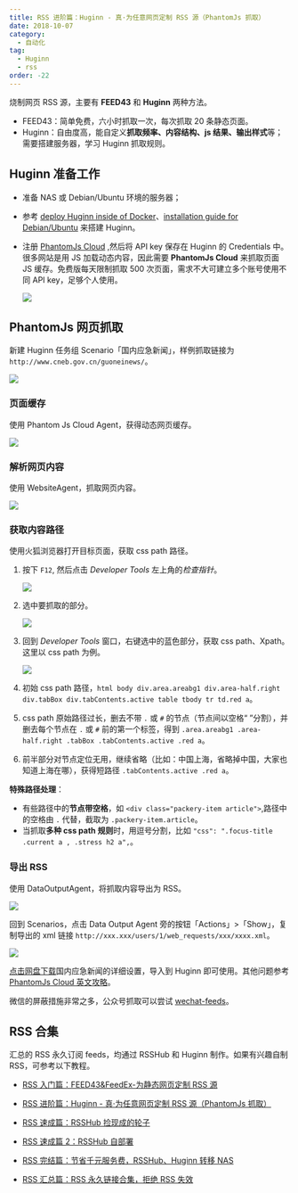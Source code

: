 ```yaml
---
title: RSS 进阶篇：Huginn - 真·为任意网页定制 RSS 源（PhantomJs 抓取）
date: 2018-10-07
category:
  - 自动化
tag:
  - Huginn
  - rss
order: -22
---
```


烧制网页 RSS 源，主要有 **FEED43** 和 **Huginn** 两种方法。

- FEED43：简单免费，六小时抓取一次，每次抓取 20 条静态页面。
- Huginn：自由度高，能自定义**抓取频率、内容结构、js 结果、输出样式**等；需要搭建服务器，学习 Huginn 抓取规则。

## Huginn 准备工作

- 准备 NAS 或 Debian/Ubuntu 环境的服务器；
- 参考 [deploy Huginn inside of Docker](https://github.com/huginn/huginn/blob/master/doc/docker/install.md)、[installation guide for Debian/Ubuntu](https://github.com/huginn/huginn/blob/master/doc/manual/installation.md) 来搭建 Huginn。
- 注册 [PhantomJs Cloud](https://phantomjscloud.com/) ,然后将 API key 保存在 Huginn 的 Credentials 中。很多网站是用 JS 加载动态内容，因此需要 **PhantomJs Cloud** 来抓取页面 JS 缓存。免费版每天限制抓取 500 次页面，需求不大可建立多个账号使用不同 API key，足够个人使用。

  ![](https://img.gpt-vip.top/20181006010447.png?imageMogr2/format/webp)

## PhantomJs 网页抓取

新建 Huginn 任务组 Scenario「国内应急新闻」，样例抓取链接为 `http://www.cneb.gov.cn/guoneinews/`。

![](https://img.gpt-vip.top/20181008131549.png?imageMogr2/format/webp)

### 页面缓存

使用 Phantom Js Cloud Agent，获得动态网页缓存。

![](https://img.gpt-vip.top/20181008111704.png?imageMogr2/format/webp)

### 解析网页内容

使用 WebsiteAgent，抓取网页内容。

![](https://img.gpt-vip.top/20181008112658.png?imageMogr2/format/webp)

### 获取内容路径

使用火狐浏览器打开目标页面，获取 css path 路径。

1. 按下 `F12`, 然后点击 _Developer Tools_ 左上角的*检查指针*。

   ![](https://img.gpt-vip.top/20181008114911.png?imageMogr2/format/webp)

2. 选中要抓取的部分。

   ![](https://img.gpt-vip.top/20181008113925.png?imageMogr2/format/webp)

3. 回到 _Developer Tools_ 窗口，右键选中的蓝色部分，获取 css path、Xpath。这里以 css path 为例。

   ![](https://img.gpt-vip.top/20181008114207.png?imageMogr2/format/webp)

4. 初始 css path 路径，`html body div.area.areabg1 div.area-half.right div.tabBox div.tabContents.active table tbody tr td.red a`。
5. css path 原始路径过长，删去不带 `.` 或 `#` 的节点（节点间以空格“ ”分割），并删去每个节点在 `.` 或 `#` 前的第一个标签，得到 `.area.areabg1 .area-half.right .tabBox .tabContents.active .red a`。
6. 前半部分对节点定位无用，继续省略（比如：中国上海，省略掉中国，大家也知道上海在哪），获得短路径 `.tabContents.active .red a`。

**特殊路径处理**：

- 有些路径中的**节点带空格**，如 `<div class="packery-item article">`,路径中的空格由 `.` 代替，截取为 `.packery-item.article`。
- 当抓取**多种 css path 规则**时，用逗号分割，比如 `"css": ".focus-title .current a , .stress h2 a",`。

### 导出 RSS

使用 DataOutputAgent，将抓取内容导出为 RSS。

![](https://img.gpt-vip.top/20181008130943.png?imageMogr2/format/webp)

回到 Scenarios，点击 Data Output Agent 旁的按钮「Actions」>「Show」，复制导出的 xml 链接 `http://xxx.xxx/users/1/web_requests/xxx/xxxx.xml`。

![](https://img.gpt-vip.top/20181008131059.png?imageMogr2/format/webp)

[点击网盘下载](https://pan.baidu.com/s/1JdsFkLN9kczR9C92tKi83A)国内应急新闻的详细设置，导入到 Huginn 即可使用。其他问题参考 [PhantomJs Cloud 英文攻略](https://github.com/huginn/huginn/wiki/Browser-Emulation-Using-PhantomJs-Cloud)。

微信的屏蔽措施非常之多，公众号抓取可以尝试 [wechat-feeds](https://wechat.privacyhide.com/)。

## RSS 合集

汇总的 RSS 永久订阅 feeds，均通过 RSSHub 和 Huginn 制作。如果有兴趣自制 RSS，可参考以下教程。

- [RSS 入门篇：FEED43&FeedEx-为静态网页定制 RSS 源](https://gpt-vip.top/posts/2017-04-22-rss_feed43_feedex.html)

- [RSS 进阶篇：Huginn - 真·为任意网页定制 RSS 源（PhantomJs 抓取）](https://gpt-vip.top/posts/2018-10-07-huginn_scraping_any_website.html)

- [RSS 速成篇：RSSHub 捡现成的轮子](https://gpt-vip.top/posts/2019-04-01-rsshub_noob.html)

- [RSS 速成篇 2：RSSHub 自部署](https://gpt-vip.top/posts/2020-03-25-rsshub_on_vps.html)

- [RSS 完结篇：节省千元服务费，RSSHub、Huginn 转移 NAS](https://gpt-vip.top/posts/2021-10-23-nas_with_rsshub_and_huginn.html)

- [RSS 汇总篇：RSS 永久链接合集，拒绝 RSS 失效](https://gpt-vip.top/posts/2022-03-17-rss_persistent_link_collection.html)
